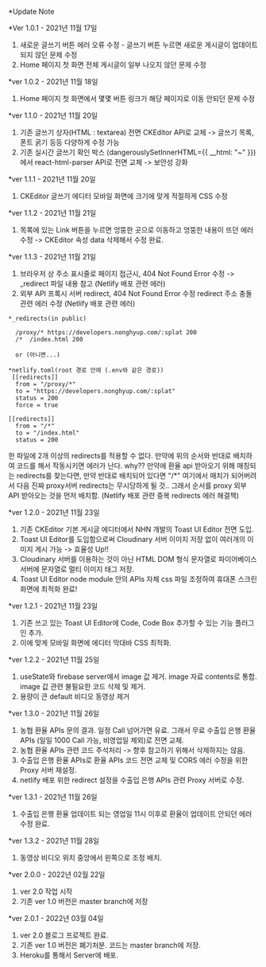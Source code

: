 *Update Note

*Ver 1.0.1 - 2021년 11월 17일
1. 새로운 글쓰기 버튼 에러 오류 수정 - 글쓰기 버튼 누르면 새로운 게시글이 업데이트 되지 않던 문제 수정
2. Home 페이지 첫 화면 전체 게시글이 일부 나오지 않던 문제 수정

*ver 1.0.2 - 2021년 11월 18일
1. Home 페이지 첫 화면에서 몇몇 버튼 링크가 해당 페이지로 이동 안되던 문제 수정

*ver 1.1.0 - 2021년 11월 20일
1. 기존 글쓰기 상자(HTML : textarea) 전면 CKEditor API로 교체 -> 글쓰기 목록, 폰트 굵기 등등 다양하게 수정 가능
2. 기존 실시간 글쓰기 확인 박스 (dangerouslySetInnerHTML={{ __html: "~" }})에서 react-html-parser API로 전면 교체 -> 보안성 강화

*ver 1.1.1 - 2021년 11월 20일
1. CKEditor 글쓰기 에디터 모바일 화면에 크기에 맞게 적절하게 CSS 수정

*ver 1.1.2 - 2021년 11월 21일
1. 목록에 있는 Link 버튼을 누르면 엉뚱한 곳으로 이동하고 엉뚱한 내용이 뜨던 에러 수정 -> CKEditor 속성 data 삭제해서 수정 완료.

*ver 1.1.3 - 2021년 11월 21일
1. 브라우저 상 주소 표시줄로 페이지 접근시, 404 Not Found Error 수정 -> _redirect 파일 내용 참고 (Netlify 배포 관련 에러)
2. 외부 API 프록시 서버 redirect, 404 Not Found Error 수정 redirect 주소 충돌 관련 에러 수정 (Netlify 배포 관련 에러)
```
*_redirects(in public)
  
  /proxy/* https://developers.nonghyup.com/:splat 200
  /*  /index.html 200
 
  or (아니면...)
  
*netlify.toml(root 경로 안에 (.env와 같은 경로))
 [[redirects]]
  from = "/proxy/*"
  to = "https://developers.nonghyup.com/:splat"
  status = 200
  force = true

[[redirects]]
  from = "/*"
  to = "/index.html"
  status = 200
```  
한 파일에 2개 이상의 redirects를 적용할 수 없다. 만약에 위의 순서와 반대로 배치하여 코드를 해서 작동시키면 에러가 난다. why?? 만약에 환율 api 받아오기 위해 매칭되는 redirects를 찾는다면, 만약 반대로 배치되어 있다면 "/*" 여기에서 매치가 되어버려서 다음 진짜 proxy서버 redirects는 무시당하게 될 것.. 그래서 순서를 proxy 외부 API 받아오는 것을 먼저 배치함. (Netlify 배포 관련 중복 redirects 에러 해결책)

*ver 1.2.0 - 2021년 11월 23일
1. 기존 CKEditor 기본 게시글 에디터에서 NHN 개발의 Toast UI Editor 전면 도입.
2. Toast UI Editor를 도입함으로써 Cloudinary 서버 이미지 저장 없이 여러개의 이미지 게시 가능 -> 효율성 Up!!
3. Cloudinary 서버를 이용하는 것이 아닌 HTML DOM 형식 문자열로 파이어베이스 서버에 문자열로 멀티 이미지 태그 저장.
4. Toast UI Editor node module 안의 APIs 자체 css 파일 조정하여 휴대폰 스크린화면에 최적화 완료!

*ver 1.2.1 - 2021년 11월 23일
1. 기존 쓰고 있는 Toast UI Editor에 Code, Code Box 추가할 수 있는 기능 플러그인 추가.
2. 이에 맞게 모바일 화면에 에디터 막대바 CSS 최적화.

*ver 1.2.2 - 2021년 11월 25일
1. useState와 firebase server에서 image 값 제거. image 자료 contents로 통합. image 값 관련 불필요한 코드 삭제 및 제거.
2. 용량이 큰 default 비디오 동영상 제거

*ver 1.3.0 - 2021년 11월 26일
1. 농협 환율 APIs 문의 결과. 일정 Call 넘어가면 유료. 그래서 무료 수출입 은행 환율 APIs (일일 1000 Call 가능, 비영업일 제외)로 전면 교체.
2. 농협 환율 APIs 관련 코드 주석처리 -> 향후 참고하기 위해서 삭제하지는 않음.
3. 수출입 은행 환율 APIs로 환율 APIs 코드 전면 교체 및 CORS 에러 수정을 위한 Proxy 서버 재설정.
4. netlify 배포 위한 redirect 설정을 수출입 은행 APIs 관련 Proxy 서버로 수정.

*ver 1.3.1 - 2021년 11월 26일
1. 수출입 은행 환율 업데이트 되는 영업일 11시 이후로 환율이 업데이트 안되던 에러 수정 완료.

*ver 1.3.2 - 2021년 11월 28일
1. 동영상 비디오 위치 중앙에서 왼쪽으로 조정 배치.

*ver 2.0.0 - 2022년 02월 22일
1. ver 2.0 작업 시작 
2. 기존 ver 1.0 버전은 master branch에 저장

*ver 2.0.1 - 2022년 03월 04일
1. ver 2.0 블로그 프로젝트 완료.
2. 기존 ver 1.0 버전은 폐기처분. 코드는 master branch에 저장.
3. Heroku를 통해서 Server에 배포.
